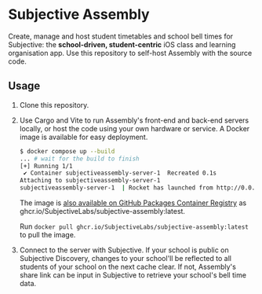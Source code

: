 # Subjective Assembly

Create, manage and host student timetables and school bell times for Subjective: the **school-driven, student-centric** iOS class and learning organisation app.
Use this repository to self-host Assembly with the source code.

## Usage

1. Clone this repository.
2. Use Cargo and Vite to run Assembly's front-end and back-end servers locally, or host the code using your own hardware or service. A Docker image is available for easy deployment.

    ```bash
    $ docker compose up --build
    ... # wait for the build to finish
    [+] Running 1/1
     ✔ Container subjectiveassembly-server-1  Recreated 0.1s
    Attaching to subjectiveassembly-server-1
    subjectiveassembly-server-1  | Rocket has launched from http://0.0.0.0:80
    ```

    The image is [also available on GitHub Packages Container Registry](https://github.com/SubjectiveLabs/SubjectiveAssembly/pkgs/container/subjective-assembly) as ghcr.io/SubjectiveLabs/subjective-assembly:latest.

    Run `docker pull ghcr.io/SubjectiveLabs/subjective-assembly:latest` to pull the image.

3. Connect to the server with Subjective.
    If your school is public on Subjective Discovery, changes to your school'll be reflected to all students of your school on the next cache clear.
    If not, Assembly's share link can be input in Subjective to retrieve your school's bell time data.

